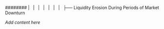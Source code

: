 ######## |   |   |   |   |   |   |   ├── Liquidity Erosion During Periods of Market Downturn

*Add content here*